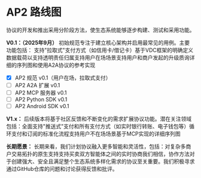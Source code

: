 # AP2 路线图

协议的开发和推出采用分阶段方法，使生态系统能够逐步构建、测试和采用功能。

**V0.1：（2025年9月）** 初始规范专注于建立核心架构并启用最常见的用例。主要功能包括：
支持"拉取式"支付方式（如信用卡/借记卡）基于VDC框架的明确定义数据载荷以支持透明责任归属支持用户在场场景支持用户和商户发起的升级质询详细的序列图和使用A2A协议的参考实现

- [x] AP2 规范 v0.1（用户在场，拉取式支付）
- [ ] AP2 A2A 扩展 v0.1
- [ ] AP2 MCP 服务器 v0.1
- [ ] AP2 Python SDK v0.1
- [ ] AP2 Android SDK v0.1

**V1.x：** 后续版本将基于社区反馈和不断变化的需求扩展协议功能。潜在关注领域包括：全面支持"推送式"支付和所有支付方式（如实时银行转账、电子钱包等）循环支付和订阅的标准化流程支持用户不在场场景基于MCP实现的详细序列图

**长期愿景：** 长期来看，我们计划协议融入更多智能和灵活性，包括：对复杂多商户交易拓扑的原生支持支持买卖双方智能体之间的实时协商我们相信，协作方法对于创建强大、安全且满足整个生态系统多样化需求的协议至关重要。我们积极寻求通过GitHub仓库的问题和讨论获得反馈和批评。
